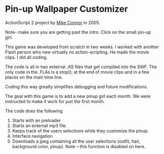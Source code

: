 # Pin-up Wallpaper Customizer

ActionScript 2 project by [Mike Connor][mailto] in 2005.  

<!-- See the final product working here
http://www.rocketnumber9.org/flash_samples/agent16/index.html
user: client
password: flash2005 -->

Note- make sure you are getting past the intro. Click on the small pin-up girl.

This game was developed from scratch in two weeks. I worked with another Flash person who new virtually no action-scripting.  He made the movie clips.  I did all coding.

The code is all in two external .AS files that get compiled into the SWF.  The only code in the .FLAs is a stop(); at the end of movie clips and in a few places on the main time line. 

Coding this way greatly simplifies debugging and future modifications.  

The goal with this game is to add a new pinup girl each month.  We were instructed to make it work for just the first month.

The code does the following
1.	Starts with an preloader
2.	Starts an external mp3 file. 
3.	Keeps track of the users selections while they customize the pinup.  
4.	Interface navigation
5.	Downloads a jpeg containing all the user selections (outfit, hair, background color, pinup).  Note – this function is disabled on here.
<!-- 
Note - As you don’t have the fonts here, if you open the FLAs things might look strange.   As I said, all code is in the .AS files. -->



[mailto]: mailto:mike@cloudswing.info